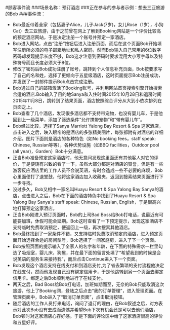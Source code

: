 #顾客事件流
###场景名称：预订酒店
###正在参与的参与者示例：想去三亚旅游的Bob
###事件流：
* Bob最近带着全家（包括妻子Alice，儿子Jack(7岁)，女儿Rose（1岁），小狗Cat）去三亚旅游，由于之前曾在网上了解到Booking网站是一个评价比较高的预定酒店网站，于是决定注册一个账号并预定一家酒店。  
* Bob进入网站，点击“注册”按钮后进入注册页面，而后在这个页面Bob开始填写注册所必须的电子邮箱地址和私人密码，然而Bob输入自己常用的6位数字密码却发现提示长度不够，Bob这才注意到密码时要求混用大小写字母以及特殊符号而且长度必须大于8位。    
* 修改了密码后Bob成功注册了账号，跳转到个人信息补充页面，Bob按要求写了自己的名和姓，选择了更倾向于五星级酒店，这时页面提示Bob注册成功，并发送了一封邮件提示Bob点击完成注册。  
* Bob通过自己的邮箱激活了Booking账号，并利用网站首页搜索引擎开始搜索合适的酒店.Bob输入了目的地Sanya和入住时间2015年10月28日和退房时间2015年11月8日，跳转到了结果页面，酒店按照综合评分从大到小依次排列在页面之上。  
* Bob查看了几个酒店，发现很多酒店都不支持带宠物，也没有婴儿车，于是他回到上一级菜单，添加了筛选条件“允许携带宠物”和“带有婴儿车”。  
* Bob经过比较，选择了Sanya Marriott Yalong Bay Resort & Spa 这家酒店，点击进入之后，映入眼帘的是酒店的多张精美图片，每张都附有对酒店的详细介绍。图片下面则是酒店的各种特色（如No booking fees，staff speak: Chinese, Russian等等），各种优势设施（如BBQ facilities，Outdoor pool (all year)，Garden）Bob十分满意。  
* 正当Bob准备预定这家酒店时，他无意间发现这里面还有其他客人对它的评价，于是便饶有兴致的看了一下，虽然大部分都是对酒店的赞誉，但是有一些游客反应酒店里的工作人员不会说英语，有时会造成一些不必要的麻烦，Bob心里面便打了退堂鼓，他将这家酒店加入收藏夹，返回到搜索结果页面进行下一步寻找。  
* 没过多久，Bob又相中一家名叫Huayu Resort & Spa Yalong Bay Sanya的酒店，点击进入之后，Bob在下面的酒店特色中找到了Huayu Resort & Spa Yalong Bay Sanya's staff speak: Chinese, Russian, English，于是很高兴地打算预定这家酒店。  
* 正当Bob刚进入预订页面时，Bob的上司Bad Boss给Bob打电话，说最近有可能要加班，休假可能会延期。Bob这时查看了一下预定提示，发现这家酒店不支持临时免费取消预定，便返回上一级，再次搜索其他酒店。  
* Bob最终找到了一家条件不错，又支持临时免费取消预定的酒店，进入预定页面开始选择合适的房间型号，Bob选择了一间家庭房，进入了下一个页面。  
* Bob按照页面的提示输入了全家人的名字和年龄，在下面的特殊需求一栏里勾选了吸烟室，婴儿床，狗屋，并在最下面的留言处填了“希望我到的时候是会说英语的服务生来接待我”，而后点击Continue进入下一个页面。  
* Bob发现这个酒店支持在线支付和到酒店支付,为了省去繁琐的支付流程他决定在线支付，然而他发现自己没有绑定信用卡，于是他跳转到另一个页面去绑定信用卡。绑定之后Bob顺利地进行了在线支付。  
* 两天之后，Bad Boss给Bob打电话，加班如期而至，无奈的Bob只能取消这次旅游，他上了Booking网，登陆之后点击“我的订单管理”，进入管理页面。在管理页面中，Bob进入了“取消订单页面”，点击取消按钮。  
* 随后酒店的工作人员打来电话，询问了退订的理由，在Bob叙述之后，对方表示对此次Bob没有去成而遗憾并希望Bob下次有机会还是可以去他们酒店，Bob顿时对这家酒店心存好感。于是下面的评论区中给了这家酒店很高的评价和五星好评。  
